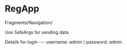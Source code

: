 # RegApp
Fragments/Navigation/

Use SafeArgs for sending data

Details for login ---  username: admin / password: admin

